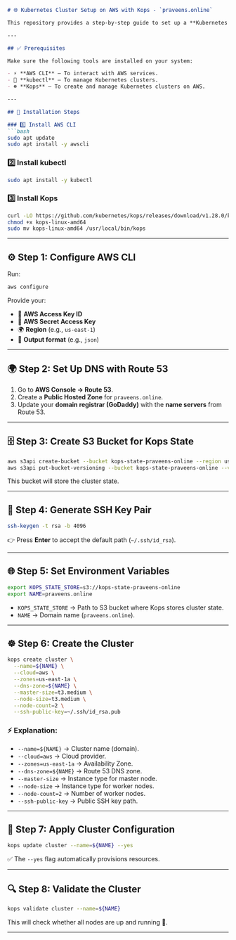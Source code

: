 
````markdown
# 🌐 Kubernetes Cluster Setup on AWS with Kops - `praveens.online`

This repository provides a step-by-step guide to set up a **Kubernetes Cluster** using **Kops** on **AWS** with the domain **praveens.online**.  

---

## ✅ Prerequisites

Make sure the following tools are installed on your system:

- ⚡ **AWS CLI** – To interact with AWS services.  
- 🐳 **kubectl** – To manage Kubernetes clusters.  
- ☸️ **Kops** – To create and manage Kubernetes clusters on AWS.  

---

## 🔧 Installation Steps

### 1️⃣ Install AWS CLI
```bash
sudo apt update
sudo apt install -y awscli
````

### 2️⃣ Install kubectl

```bash
sudo apt install -y kubectl
```

### 3️⃣ Install Kops

```bash
curl -LO https://github.com/kubernetes/kops/releases/download/v1.28.0/kops-linux-amd64
chmod +x kops-linux-amd64
sudo mv kops-linux-amd64 /usr/local/bin/kops
```

---

## ⚙️ Step 1: Configure AWS CLI

Run:

```bash
aws configure
```

Provide your:

* 🔑 **AWS Access Key ID**
* 🔐 **AWS Secret Access Key**
* 🌍 **Region** (e.g., `us-east-1`)
* 📄 **Output format** (e.g., `json`)

---

## 🌍 Step 2: Set Up DNS with Route 53

1. Go to **AWS Console → Route 53**.
2. Create a **Public Hosted Zone** for `praveens.online`.
3. Update your **domain registrar (GoDaddy)** with the **name servers** from Route 53.

---

## 🗄️ Step 3: Create S3 Bucket for Kops State

```bash
aws s3api create-bucket --bucket kops-state-praveens-online --region us-east-1
aws s3api put-bucket-versioning --bucket kops-state-praveens-online --versioning-configuration Status=Enabled
```

This bucket will store the cluster state.

---

## 🔑 Step 4: Generate SSH Key Pair

```bash
ssh-keygen -t rsa -b 4096
```

👉 Press **Enter** to accept the default path (`~/.ssh/id_rsa`).

---

## 🌐 Step 5: Set Environment Variables

```bash
export KOPS_STATE_STORE=s3://kops-state-praveens-online
export NAME=praveens.online
```

* `KOPS_STATE_STORE` → Path to S3 bucket where Kops stores cluster state.
* `NAME` → Domain name (`praveens.online`).

---

## ☸️ Step 6: Create the Cluster

```bash
kops create cluster \
  --name=${NAME} \
  --cloud=aws \
  --zones=us-east-1a \
  --dns-zone=${NAME} \
  --master-size=t3.medium \
  --node-size=t3.medium \
  --node-count=2 \
  --ssh-public-key=~/.ssh/id_rsa.pub
```

### ⚡ Explanation:

* `--name=${NAME}` → Cluster name (domain).
* `--cloud=aws` → Cloud provider.
* `--zones=us-east-1a` → Availability Zone.
* `--dns-zone=${NAME}` → Route 53 DNS zone.
* `--master-size` → Instance type for master node.
* `--node-size` → Instance type for worker nodes.
* `--node-count=2` → Number of worker nodes.
* `--ssh-public-key` → Public SSH key path.

---

## 🚀 Step 7: Apply Cluster Configuration

```bash
kops update cluster --name=${NAME} --yes
```

✅ The `--yes` flag automatically provisions resources.

---

## 🔍 Step 8: Validate the Cluster

```bash
kops validate cluster --name=${NAME}
```

This will check whether all nodes are up and running 🎉.

---
